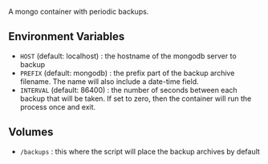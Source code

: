 A mongo container with periodic backups.

## Environment Variables

* `HOST` (default: localhost) : the hostname of the mongodb server to backup
* `PREFIX` (default: mongodb) : the prefix part of the backup archive filename. The name will
  also include a date-time field.
* `INTERVAL` (default: 86400) : the number of seconds between each backup that will be taken.
  If set to zero, then the container will run the process once and exit.

## Volumes

* `/backups` : this where the script will place the backup archives by default
